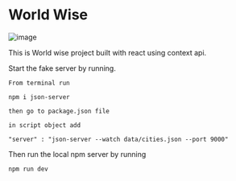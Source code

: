 # World Wise

![image](https://github.com/vickykumar123/world-wise/assets/41174782/4f503e20-e1ac-4cf4-ba08-381c565298e0)

This is World wise project built with react using context api.

Start the fake server by running.
```
From terminal run 

npm i json-server

then go to package.json file

in script object add

"server" : "json-server --watch data/cities.json --port 9000"
```
Then run the local npm server by running 
```
npm run dev
```
